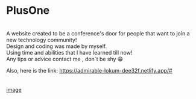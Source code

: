 # PlusOne
<br>
A website created to be a conference's door for people that want to join a new technology community!
<br>
Design and coding was made by myself.
<br>
Using time and abilities that I have learned till now!
<br>
Any tips or advice contact me , don`t be shy 😁

Also, here is the link:
https://admirable-lokum-dee32f.netlify.app/#
<br>
<br>
<br>
[image](https://user-images.githubusercontent.com/104435128/201737249-efa6fd76-715c-4d7a-8ac3-16afb8599194.png)
